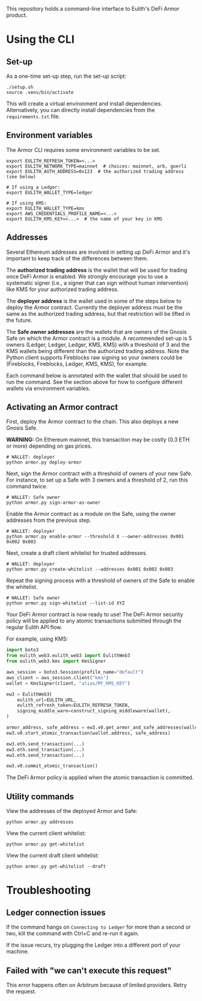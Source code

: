 This repository holds a command-line interface to Eulith's DeFi Armor product.

# Using the CLI
## Set-up
As a one-time set-up step, run the set-up script:

```shell
./setup.sh
source .venv/bin/activate
```

This will create a virtual environment and install dependencies. Alternatively, you can directly
install dependencies from the `requirements.txt` file.

## Environment variables
The Armor CLI requires some environment variables to be set.

```shell
export EULITH_REFRESH_TOKEN=<...>
export EULITH_NETWORK_TYPE=mainnet  # choices: mainnet, arb, goerli
export EULITH_AUTH_ADDRESS=0x123  # the authorized trading address (see below)

# If using a Ledger:
export EULITH_WALLET_TYPE=ledger

# If using KMS:
export EULITH_WALLET_TYPE=kms
export AWS_CREDENTIALS_PROFILE_NAME=<...>
export EULITH_KMS_KEY=<...>  # the name of your key in KMS
```

## Addresses
Several Ethereum addresses are involved in setting up DeFi Armor and it's important to keep track of
the differences between them.

The **authorized trading address** is the wallet that will be used for trading once DeFi Armor is
enabled. We strongly encourage you to use a systematic signer (i.e., a signer that can sign without
human intervention) like KMS for your authorized trading address.

The **deployer address** is the wallet used in some of the steps below to deploy the Armor contract.
Currently the deployer address must be the same as the authorized trading address, but that
restriction will be lifted in the future.

The **Safe owner addresses** are the wallets that are owners of the Gnosis Safe on which the Armor
contract is a module. A recommended set-up is 5 owners (Ledger, Ledger, Ledger, KMS, KMS) with a
threshold of 3 and the KMS wallets being different than the authorized trading address. Note the Python client
supports Fireblocks raw signing so your owners could be (Fireblocks, Fireblocks, Ledger, KMS, KMS), for example.

Each command below is annotated with the wallet that should be used to run the command. See the
section above for how to configure different wallets via environment variables.

## Activating an Armor contract
First, deploy the Armor contract to the chain. This also deploys a new Gnosis Safe.

**WARNING:** On Ethereum mainnet, this transaction may be costly (0.3 ETH or more) depending on gas
prices.

```shell
# WALLET: deployer
python armor.py deploy-armor
```

Next, sign the Armor contract with a threshold of owners of your new Safe. For instance, to set up a
Safe with 3 owners and a threshold of 2, run this command twice.

```shell
# WALLET: Safe owner
python armor.py sign-armor-as-owner
```

Enable the Armor contract as a module on the Safe, using the owner addresses from the previous step.

```shell
# WALLET: deployer
python armor.py enable-armor --threshold X --owner-addresses 0x001 0x002 0x003
```

Next, create a draft client whitelist for trusted addresses.

```shell
# WALLET: deployer
python armor.py create-whitelist --addresses 0x001 0x002 0x003
```

Repeat the signing process with a threshold of owners of the Safe to enable the whitelist.

```shell
# WALLET: Safe owner
python armor.py sign-whitelist --list-id XYZ
```

Your DeFi Armor contract is now ready to use! The DeFi Armor security policy will be applied to any
atomic transactions submitted through the regular Eulith API flow.

For example, using KMS:

```python
import boto3
from eulith_web3.eulith_web3 import EulithWeb3
from eulith_web3.kms import KmsSigner

aws_session = boto3.Session(profile_name="default")
aws_client = aws_session.client("kms")
wallet = KmsSigner(client, "alias/MY_KMS_KEY")

ew3 = EulithWeb3(
    eulith_url=EULITH_URL,
    eulith_refresh_token=EULITH_REFRESH_TOKEN,
    signing_middle_ware=construct_signing_middleware(wallet),
)

armor_address, safe_address = ew3.v0.get_armor_and_safe_addresses(wallet.address)
ew3.v0.start_atomic_transaction(wallet.address, safe_address)

ew3.eth.send_transaction(...)
ew3.eth.send_transaction(...)
ew3.eth.send_transaction(...)

ew3.v0.commit_atomic_transaction()
```

The DeFi Armor policy is applied when the atomic transaction is committed.

## Utility commands
View the addresses of the deployed Armor and Safe:

```shell
python armor.py addresses
```

View the current client whitelist:

```shell
python armor.py get-whitelist
```

View the current draft client whitelist:

```shell
python armor.py get-whitelist --draft
```

# Troubleshooting
## Ledger connection issues
If the command hangs on `Connecting to Ledger` for more than a second or two, kill the command with
Ctrl+C and re-run it again.

If the issue recurs, try plugging the Ledger into a different port of your machine.

## Failed with "we can't execute this request"
This error happens often on Arbitrum because of limited providers. Retry the request.
